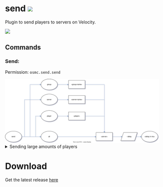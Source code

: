# send <a href="https://discord.gg/KfmcRzv6Gh"><img src="https://img.shields.io/discord/840618521611337759?color=pink&label=Discord&logo=discord&logoColor=pink&style=for-the-badge"></a>
Plugin to send players to servers on Velocity.

<a href="https://bstats.org/plugin/velocity/send/11345"><img src="https://img.shields.io/bstats/servers/11345?color=green&style=for-the-badge"></a>

## Commands

### Send:
Permission: `osmc.send.send`

<img src="docs/send.svg">

<details>
<summary>Sending large amounts of players</summary>
`/send all factions --delay 100`
Breakdown:
- Send all players
- To the factions server
- Sending a player every 100ms (0.1s)
</details>

# Download
Get the latest release <a href="https://github.com/OskarsMC-Plugins/send/releases">here</a>

